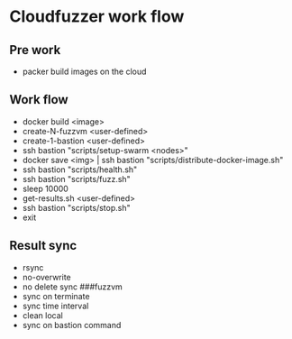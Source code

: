 # Cloudfuzzer work flow

## Pre work
* packer build images on the cloud

## Work flow
* docker build &lt;image&gt;
* create-N-fuzzvm &lt;user-defined&gt;
* create-1-bastion &lt;user-defined&gt;
* ssh bastion "scripts/setup-swarm &lt;nodes&gt;"
* docker save &lt;img&gt; | ssh bastion "scripts/distribute-docker-image.sh"
* ssh bastion "scripts/health.sh"
* ssh bastion "scripts/fuzz.sh"
* sleep 10000
* get-results.sh &lt;user-defined&gt;
* ssh bastion "scripts/stop.sh"
* exit

## Result sync
* rsync
* no-overwrite
* no delete sync
###fuzzvm
* sync on terminate
* sync time interval
* clean local
* sync on bastion command
